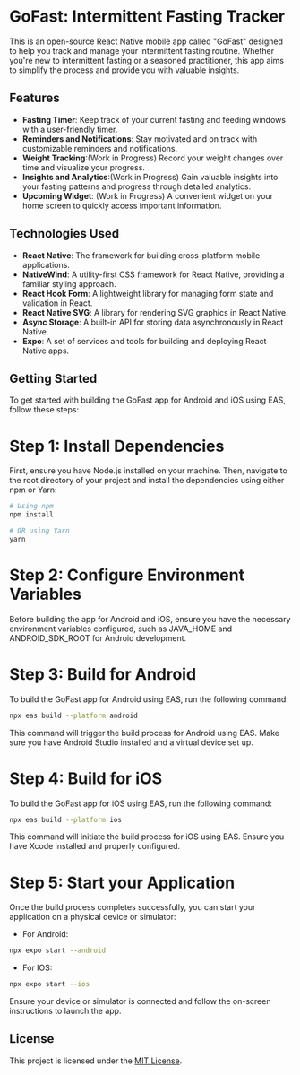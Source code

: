# GoFast: Intermittent Fasting Tracker

This is an open-source React Native mobile app called "GoFast" designed to help you track and manage your intermittent fasting routine. Whether you're new to intermittent fasting or a seasoned practitioner, this app aims to simplify the process and provide you with valuable insights.

## Features

- **Fasting Timer**: Keep track of your current fasting and feeding windows with a user-friendly timer.
- **Reminders and Notifications**: Stay motivated and on track with customizable reminders and notifications.
- **Weight Tracking**:(Work in Progress) Record your weight changes over time and visualize your progress.
- **Insights and Analytics**:(Work in Progress) Gain valuable insights into your fasting patterns and progress through detailed analytics.
- **Upcoming Widget**: (Work in Progress) A convenient widget on your home screen to quickly access important information.

## Technologies Used

- **React Native**: The framework for building cross-platform mobile applications.
- **NativeWind**: A utility-first CSS framework for React Native, providing a familiar styling approach.
- **React Hook Form**: A lightweight library for managing form state and validation in React.
- **React Native SVG**: A library for rendering SVG graphics in React Native.
- **Async Storage**: A built-in API for storing data asynchronously in React Native.
- **Expo**: A set of services and tools for building and deploying React Native apps.

## Getting Started

To get started with building the GoFast app for Android and iOS using EAS, follow these steps:

# Step 1: Install Dependencies

First, ensure you have Node.js installed on your machine. Then, navigate to the root directory of your project and install the dependencies using either npm or Yarn:

```bash
# Using npm
npm install

# OR using Yarn
yarn
```

# Step 2: Configure Environment Variables

Before building the app for Android and iOS, ensure you have the necessary environment variables configured, such as JAVA_HOME and ANDROID_SDK_ROOT for Android development.

# Step 3: Build for Android

To build the GoFast app for Android using EAS, run the following command:

```bash
npx eas build --platform android
```

This command will trigger the build process for Android using EAS. Make sure you have Android Studio installed and a virtual device set up.

# Step 4: Build for iOS

To build the GoFast app for iOS using EAS, run the following command:

```bash
npx eas build --platform ios
```

This command will initiate the build process for iOS using EAS. Ensure you have Xcode installed and properly configured.

# Step 5: Start your Application

Once the build process completes successfully, you can start your application on a physical device or simulator:

- For Android:

```bash
npx expo start --android
```

- For IOS:

```bash
npx expo start --ios
```

Ensure your device or simulator is connected and follow the on-screen instructions to launch the app.

## License

This project is licensed under the [MIT License](LICENSE).
